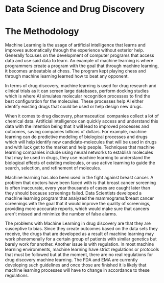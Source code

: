 # Data Science and Drug Discovery

# The Methodology
Machine Learning is the usage of artificial intelligence that learns and improves automatically through the experience without exterior help. Generally focuses on the development of computer programs that access data and use said data to learn. An example of machine learning is where programmers create a program with the goal that through machine learning, it becomes unbeatable at chess. The program kept playing chess and through machine learning learned how to beat any opponent. 

In terms of drug discovery, machine learning is used for drug research and clinical trials as it can screen large databases, perform docking studies which is where AI simulates molecular recognition processes to find the best configuration for the molecules. These processes help AI either identify existing drugs that could be used or help design new drugs. 

When it comes to drug discovery, pharmaceutical companies collect a lot of chemical data. Artificial intelligence can quickly access and understand this data with the intention being that it will lead to improved processes and outcomes, saving companies billions of dollars. For example, machine learning can do predictive modeling of biological processes and drugs which will help identify new candidate-molecules that will be used in drugs and with luck get to the market and help people. Techniques that machine learning companies include using neural networks to establish molecules that may be used in drugs, they use machine learning to understand the biological effects of existing molecules, or use active learning to guide the search, selection, and refinement of molecules. 

Machine learning has also been used in the fight against breast cancer. A problem that doctors have been faced with is that breast cancer screening is often inaccurate, every year thousands of cases are caught later than they should because screenings failed. Data Scientists developed a machine learning program that analyzed the mammograms/breast cancer screenings with the goal that it would improve the quality of screenings, providing more acccurate reports, which would make sure that cancers aren't missed and minimize the number of false alarms.

The problems with Machine Learning in drug discovery are that they are susceptive to bias. Since they create outcomes based on the data sets they receive, the drugs that are developed as a result of machine learning may work phenomenally for a certain group of patients with similar genetics but barely work for another. Another issue is with regulation. In most machine learning environments, machine learning have strict regulations or protocols that must be followed but at the moment, there are no real regulations for drug discovery machine learning. The FDA and EMA are currently developing such guidelines and once those are finished it is likely that machine learning processes will have to change in accordance to these regulations. 
